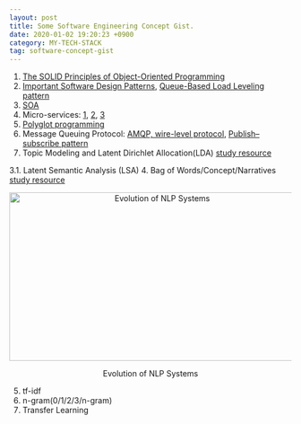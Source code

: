 ```yaml
---
layout: post
title: Some Software Engineering Concept Gist.
date: 2020-01-02 19:20:23 +0900
category: MY-TECH-STACK
tag: software-concept-gist
---
```


1. [The SOLID Principles of Object-Oriented Programming](https://web.archive.org/web/20220531214013/https://www.freecodecamp.org/news/solid-principles-explained-in-plain-english/)
2. [Important Software Design Patterns](https://web.archive.org/web/20220609044252/https://learningdaily.dev/the-7-most-important-software-design-patterns-d60e546afb0e), [Queue-Based Load Leveling pattern](https://web.archive.org/web/20211228172351/https://docs.microsoft.com/en-us/azure/architecture/patterns/queue-based-load-leveling)
3. [SOA](https://web.archive.org/web/20220323235313/https://www.ibm.com/cloud/learn/soa)
4. Micro-services: [1](https://microservices.io/), [2](https://web.archive.org/web/20211203182453/https://docs.microsoft.com/en-us/azure/architecture/guide/architecture-styles/microservices), [3](https://web.archive.org/web/20210812130220/https://medium.com/hashmapinc/the-what-why-and-how-of-a-microservices-architecture-4179579423a9)
5. [Polyglot programming](https://web.archive.org/web/20210620035717/https://www.torocloud.com/blog/what-is-polyglot-programming)
6. Message Queuing Protocol: [AMQP, wire-level protocol](https://en.wikipedia.org/wiki/Advanced_Message_Queuing_Protocol), [Publish–subscribe pattern](https://en.wikipedia.org/wiki/Publish%E2%80%93subscribe_pattern)
7. Topic Modeling and Latent Dirichlet Allocation(LDA) [study resource](https://monkeylearn.com/blog/introduction-to-topic-modeling/)

3.1. Latent Semantic Analysis (LSA)
4. Bag of Words/Concept/Narratives [study resource](https://web.archive.org/web/2020*/https://sentic.net/computing/)

<p align="center">
<img title="Evolution of NLP Systems" width="530" height="300" src="https://github.com/ShihabYasin/shihabyasin.github.io/blob/gh-pages/public/img/nlp-bag-of-words-etc.jpg?raw=true" alt="Evolution of NLP Systems">
</p>
<center>Evolution of NLP Systems</center>

5. tf-idf
6. n-gram(0/1/2/3/n-gram)
7. Transfer Learning
